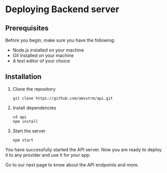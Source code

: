 # Deploying Backend server

## Prerequisites

Before you begin, make sure you have the following:

- Node.js installed on your machine
- Git installed on your machine
- A text editor of your choice

## Installation

1. Clone the repository

   ```terminal
   git clone https://github.com/amvstrm/api.git
   ```

2. Install dependencies

   ````terminal
   cd api
   npm install
   ````

4. Start the server

   ````terminal
   npm start
   ````

You have successfully started the API server. Now you are ready to deploy it to any provider and use it for your app.  

Go to our next page to know about the API endpoints and more.
